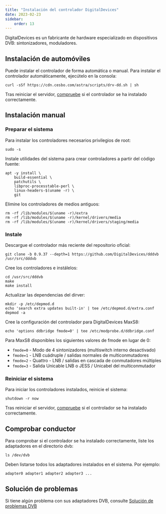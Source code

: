 ```yaml
---
title: "Instalación del controlador DigitalDevices"
date: 2023-02-23
sidebar:
    order: 13
---
```


DigitalDevices es un fabricante de hardware especializado en dispositivos DVB: sintonizadores, moduladores.

## Instalación de automóviles[](/es/misc/tools-and-utilities/dd-driver#auto-installation)

Puede instalar el controlador de forma automática o manual. Para instalar el controlador automáticamente, ejecútelo en la consola:

```
curl -sSf https://cdn.cesbo.com/astra/scripts/drv-dd.sh | sh
```

Tras reiniciar el servidor, [compruebe](/es/misc/tools-and-utilities/dd-driver#check-driver) si el controlador se ha instalado correctamente.

## Instalación manual[](/es/misc/tools-and-utilities/dd-driver#manual-installation)

### Preparar el sistema

Para instalar los controladores necesarios privilegios de root:

```
sudo -s
```

Instale utilidades del sistema para crear controladores a partir del código fuente:

```
apt -y install \
    build-essential \
    patchutils \
    libproc-processtable-perl \
    linux-headers-$(uname -r) \
    git
```

Elimine los controladores de medios antiguos:

```
rm -rf /lib/modules/$(uname -r)/extra
rm -rf /lib/modules/$(uname -r)/kernel/drivers/media
rm -rf /lib/modules/$(uname -r)/kernel/drivers/staging/media
```

### Instale

Descargue el controlador más reciente del repositorio oficial:

```
git clone -b 0.9.37 --depth=1 https://github.com/DigitalDevices/dddvb /usr/src/dddvb
```

Cree los controladores e instálelos:

```
cd /usr/src/dddvb
make
make install
```

Actualizar las dependencias del dirver:

```
mkdir -p /etc/depmod.d
echo 'search extra updates built-in' | tee /etc/depmod.d/extra.conf
depmod -a
```

Cree la configuración del controlador para DigitalDevices MaxS8:

```
echo 'options ddbridge fmode=0' | tee /etc/modprobe.d/ddbridge.conf
```

Para MaxS8 disponibles los siguientes valores de fmode en lugar de 0:

- `fmode=0` - Modo de 4 sintonizadores (multiswitch interno desactivado)
- `fmode=1` - LNB cuádruple / salidas normales de multiconmutadores
- `fmode=2` - Quattro - LNB / salidas en cascada de conmutadores múltiples
- `fmode=3` - Salida Unicable LNB o JESS / Unicabel del multiconmutador

### Reiniciar el sistema

Para iniciar los controladores instalados, reinicie el sistema:

```
shutdown -r now
```

Tras reiniciar el servidor, [compruebe](/es/misc/tools-and-utilities/dd-driver#check-driver) si el controlador se ha instalado correctamente.

## Comprobar conductor[](/es/misc/tools-and-utilities/dd-driver#check-driver)

Para comprobar si el controlador se ha instalado correctamente, liste los adaptadores en el directorio dvb:

```
ls /dev/dvb
```

Deben listarse todos los adaptadores instalados en el sistema. Por ejemplo:

```
adapter0 adapter1 adapter2 adapter3 ...
```

## Solución de problemas[](/es/misc/tools-and-utilities/dd-driver#troubleshooting)

Si tiene algún problema con sus adaptadores DVB, consulte [Solución de problemas DVB](/es/misc/troubleshooting/receiving)
